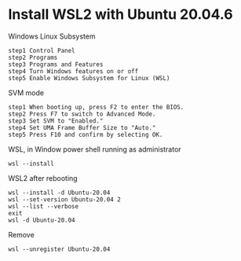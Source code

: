 # Install WSL2 with Ubuntu 20.04.6

Windows Linux Subsystem
```
step1 Control Panel
step2 Programs
step3 Programs and Features
step4 Turn Windows features on or off
step5 Enable Windows Subsystem for Linux (WSL)
```

SVM mode
```
step1 When booting up, press F2 to enter the BIOS.
step2 Press F7 to switch to Advanced Mode.
step3 Set SVM to "Enabled."
step4 Set UMA Frame Buffer Size to "Auto."
step5 Press F10 and confirm by selecting OK.
```

WSL, in Window power shell running as administrator
```
wsl --install
```

WSL2 after rebooting
```
wsl --install -d Ubuntu-20.04
wsl --set-version Ubuntu-20.04 2
wsl --list --verbose
exit
wsl -d Ubuntu-20.04
```

Remove
```
wsl --unregister Ubuntu-20.04
```


